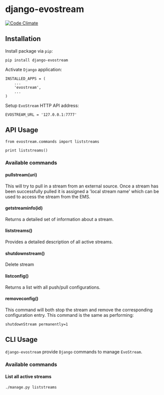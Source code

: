 # django-evostream

[![Code Climate](https://codeclimate.com/github/tomi77/django-evostream/badges/gpa.svg)](https://codeclimate.com/github/tomi77/django-evostream)

## Installation

Install package via `pip`:

    pip install django-evostream

Activate `Django` application:

    INSTALLED_APPS = (
        ...
        'evostream',
        ...
    )

Setup `EvoStream` HTTP API address:

    EVOSTREAM_URL = '127.0.0.1:7777'

## API Usage

    from evostream.commands import liststreams

    print liststreams()

### Available commands

#### pullstream(uri)

This will try to pull in a stream from an external source. Once a stream has been successfully pulled it is assigned a 'local stream name' which can be used to access the stream from the EMS.

#### getstreaminfo(id)

Returns a detailed set of information about a stream.

#### liststreams()

Provides a detailed description of all active streams.

#### shutdownstream()

Delete stream

#### listconfig()

Returns a list with all push/pull configurations.

#### removeconfig()

This command will both stop the stream and remove the corresponding configuration entry. This command is the same as performing:

    shutdownStream permanently=1

## CLI Usage

`django-evostream` provide `Django` commands to manage `EvoStream`.

### Available commands

#### List all active streams

    ./manage.py liststreams
